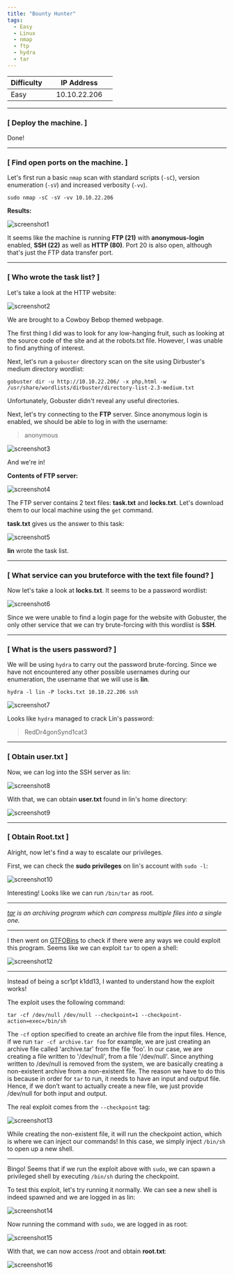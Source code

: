 ```yaml
---
title: "Bounty Hunter"
tags:
  - Easy
  - Linux
  - nmap
  - ftp
  - hydra
  - tar
---
```


| Difficulty |  |  IP Address   |  |
| ---------- |--|:------------: |--|
|   Easy     |  |  10.10.22.206 |  |

---

### [ Deploy the machine. ]

Done!

---

### [ Find open ports on the machine. ]

Let's first run a basic `nmap` scan with standard scripts (`-sC`), version enumeration (`-sV`) and increased verbosity (`-vv`).

```
sudo nmap -sC -sV -vv 10.10.22.206
```

**Results:**

![screenshot1](../assets/images/bounty_hunter/screenshot1.png)

It seems like the machine is running **FTP (21)** with **anonymous-login** enabled, **SSH (22)** as well as **HTTP (80)**. Port 20 is also open, although that's just the FTP data transfer port.

---

### [ Who wrote the task list? ]

Let's take a look at the HTTP website:

![screenshot2](../assets/images/bounty_hunter/screenshot2.png)

We are brought to a Cowboy Bebop themed webpage.

The first thing I did was to look for any low-hanging fruit, such as looking at the source code of the site and at the robots.txt file. However, I was unable to find anything of interest.

Next, let's run a `gobuster` directory scan on the site using Dirbuster's medium directory wordlist:

```
gobuster dir -u http://10.10.22.206/ -x php,html -w /usr/share/wordlists/dirbuster/directory-list-2.3-medium.txt
```

Unfortunately, Gobuster didn't reveal any useful directories.

Next, let's try connecting to the **FTP** server. Since anonymous login is enabled, we should be able to log in with the username: 

> anonymous

![screenshot3](../assets/images/bounty_hunter/screenshot3.png)

And we're in!

**Contents of FTP server:**

![screenshot4](../assets/images/bounty_hunter/screenshot4.png)

The FTP server contains 2 text files: **task.txt** and **locks.txt**. Let's download them to our local machine using the `get` command. 

**task.txt** gives us the answer to this task:

![screenshot5](../assets/images/bounty_hunter/screenshot5.png)

**lin** wrote the task list.

---

### [ What service can you bruteforce with the text file found? ]

Now let's take a look at **locks.txt**. It seems to be a password wordlist:

![screenshot6](../assets/images/bounty_hunter/screenshot6.png)

 Since we were unable to find a login page for the website with Gobuster, the only other service that we can try brute-forcing with this wordlist is **SSH**.

---

### [ What is the users password? ]

We will be using `hydra` to carry out the password brute-forcing. Since we have not encountered any other possible usernames during our enumeration, the username that we will use is **lin**.

```
hydra -l lin -P locks.txt 10.10.22.206 ssh
```

![screenshot7](../assets/images/bounty_hunter/screenshot7.png)

Looks like `hydra` managed to crack Lin's password: 

> RedDr4gonSynd1cat3

---

### [ Obtain user.txt ]

Now, we can log into the SSH server as lin:

![screenshot8](../assets/images/bounty_hunter/screenshot8.png)

With that, we can obtain **user.txt** found in lin's home directory:

![screenshot9](../assets/images/bounty_hunter/screenshot9.png)

---

### [ Obtain Root.txt ]

Alright, now let's find a way to escalate our privileges.

First, we can check the **sudo privileges** on lin's account with `sudo -l`:

![screenshot10](../assets/images/bounty_hunter/screenshot10.png)

Interesting! Looks like we can run `/bin/tar` as root.

---

*[tar](https://man7.org/linux/man-pages/man1/tar.1.html) is an archiving program which can compress multiple files into a single one.*

---

I then went on [GTFOBins](https://gtfobins.github.io/gtfobins/tar/) to check if there were any ways we could exploit this program. Seems like we can exploit `tar` to open a shell:

![screenshot12](../assets/images/bounty_hunter/screenshot12.png)

---

Instead of being a scr1pt k1dd13, I wanted to understand how the exploit works! 

The exploit uses the following command:

```
tar -cf /dev/null /dev/null --checkpoint=1 --checkpoint-action=exec=/bin/sh
```

The `-cf` option specified to create an archive file from the input files. Hence, if we run `tar -cf archive.tar foo` for example, we are just creating an archive file called 'archive.tar' from the file 'foo'. In our case, we are creating a file written to '/dev/null', from a file '/dev/null'. Since anything written to /dev/null is removed from the system, we are basically creating a non-existent archive from a non-existent file. The reason we have to do this is because in order for `tar` to run, it needs to have an input and output file. Hence, if we don’t want to actually create a new file, we just provide /dev/null for both input and output.

The real exploit comes from the `--checkpoint` tag: 

![screenshot13](../assets/images/bounty_hunter/screenshot13.png)

While creating the non-existent file, it will run the checkpoint action, which is where we can inject our commands! In this case, we simply inject `/bin/sh` to open up a new shell.

---

Bingo! Seems that if we run the exploit above with `sudo`, we can spawn a privileged shell by executing `/bin/sh` during the checkpoint.

To test this exploit, let's try running it normally. We can see a new shell is indeed spawned and we are logged in as lin:

![screenshot14](../assets/images/bounty_hunter/screenshot14.png)

Now running the command with `sudo`, we are logged in as root:

![screenshot15](../assets/images/bounty_hunter/screenshot15.png)

With that, we can now access /root and obtain **root.txt**:

![screenshot16](../assets/images/bounty_hunter/screenshot16.png)

